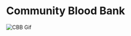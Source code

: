 # Community Blood Bank



![CBB Gif](https://github.com/John-Almardeny/community-blood-bank/blob/master/cbb.gif?raw=true)
